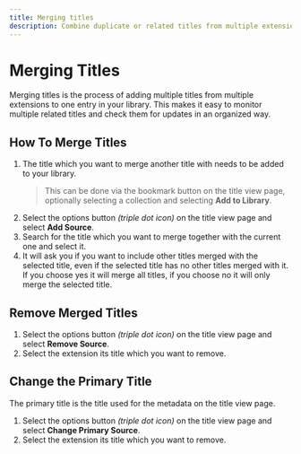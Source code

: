 ```yaml
---
title: Merging titles
description: Combine duplicate or related titles from multiple extensions in your library for better organization.
---
```


# Merging Titles

Merging titles is the process of adding multiple titles from multiple extensions to one entry in your library. This makes it easy to monitor multiple related titles and check them for updates in an organized way.

## How To Merge Titles

1. The title which you want to merge another title with needs to be added to your library.
   > This can be done via the bookmark button on the title view page, optionally selecting a collection and selecting **Add to Library**.
2. Select the options button _(triple dot icon)_ on the title view page and select **Add Source**.
3. Search for the title which you want to merge together with the current one and select it.
4. It will ask you if you want to include other titles merged with the selected title, even if the selected title has no other titles merged with it. If you choose yes it will merge all titles, if you choose no it will only merge the selected title.

## Remove Merged Titles

1. Select the options button _(triple dot icon)_ on the title view page and select **Remove Source**.
2. Select the extension its title which you want to remove.

## Change the Primary Title

The primary title is the title used for the metadata on the title view page.

1. Select the options button _(triple dot icon)_ on the title view page and select **Change Primary Source**.
2. Select the extension its title which you want to remove.
